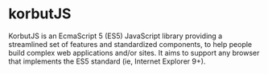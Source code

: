 # korbutJS
KorbutJS is an EcmaScript 5 (ES5) JavaScript library providing a streamlined set of features and standardized components, to help people build complex web applications and/or sites.
It aims to support any browser that implements the ES5 standard (ie, Internet Explorer 9+).
